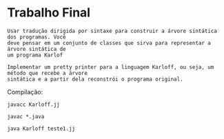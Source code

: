 # Trabalho Final


    Usar tradução dirigida por sintaxe para construir a árvore sintática dos programas. Você
    deve pensar em um conjunto de classes que sirva para representar a árvore sintática de
    um programa Karlof

    Implementar um pretty printer para a linguagem Karloff, ou seja, um método que recebe a árvore
    sintática e a partir dela reconstrói o programa original.

Compilação:

    javacc Karloff.jj

    javac *.java

    java Karloff teste1.jj

